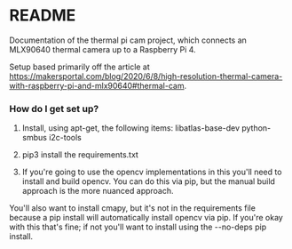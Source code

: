 # README #

Documentation of the thermal pi cam project, which connects an MLX90640 thermal camera up to a Raspberry Pi 4.

Setup based primarily off the article at https://makersportal.com/blog/2020/6/8/high-resolution-thermal-camera-with-raspberry-pi-and-mlx90640#thermal-cam.

### How do I get set up? ###

1. Install, using apt-get, the following items:
libatlas-base-dev
python-smbus
i2c-tools

2. pip3 install the requirements.txt

3. If you're going to use the opencv implementations in this you'll need to install and build opencv. You can do this via pip, but the manual build approach is the more nuanced approach.

You'll also want to install cmapy, but it's not in the requirements file because a pip install will automatically install opencv via pip. If you're okay with this that's fine; if not you'll want to install using the --no-deps pip install.